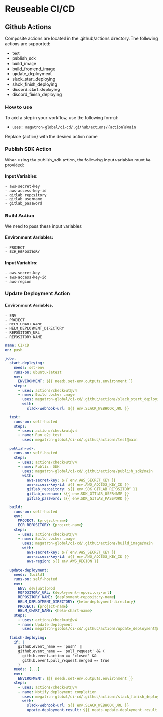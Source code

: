 # Reuseable CI/CD

## Github Actions

Composite actions are located in the .github/actions directory. The following actions are supported:

- test
- publish_sdk
- build_image
- build_frontend_image
- update_deployment
- slack_start_deploying
- slack_finish_deploying
- discord_start_deploying
- discord_finish_deploying

### How to use

To add a step in your workflow, use the following format:

- `uses: megatron-global/ci-cd/.github/actions/{action}@main`

Replace {action} with the desired action name.

### Publish SDK Action

When using the publish_sdk action, the following input variables must be provided:

#### Input Variables:
    - aws-secret-key
    - aws-access-key-id
    - gitlab_repository
    - gitlab_username
    - gitlab_password

### Build Action

We need to pass these input variables:

#### Environment Variables: 
    - PROJECT
    - ECR_REPOSITORY

#### Input Variables:
    - aws-secret-key
    - aws-access-key-id
    - aws-region


### Update Deployment Action

#### Environment Variables: 
    - ENV
    - PROJECT
    - HELM_CHART_NAME
    - HELM_DEPLOYMENT_DIRECTORY
    - REPOSITORY_URL
    - REPOSITORY_NAME

```yaml
name: CI/CD
on: push

jobs:
  start-deploying:
    needs: set-env
    runs-on: ubuntu-latest
    env:
      ENVIRONMENT: ${{ needs.set-env.outputs.environment }}
    steps:
      - uses: actions/checkout@v4
      - name: Build docker image
        uses: megatron-global/ci-cd/.github/actions/slack_start_deploying@main
        with:
          slack-webhook-url: ${{ env.SLACK_WEBHOOK_URL }}

  test:
    runs-on: self-hosted
    steps:
      - uses: actions/checkout@v4
      - name: Run e2e test
        uses: megatron-global/ci-cd/.github/actions/test@main

  publish-sdk:
    runs-on: self-hosted
    steps:
      - uses: actions/checkout@v4
      - name: Publish SDK
        uses: megatron-global/ci-cd/.github/actions/publish_sdk@main
        with:
          aws-secret-key: ${{ env.AWS_SECRET_KEY }}
          aws-access-key-id: ${{ env.AWS_ACCESS_KEY_ID }}
          gitlab_repository: ${{ env.SDK_GITLAB_REPOSITORY }}
          gitlab_username: ${{ env.SDK_GITLAB_USERNAME }}
          gitlab_password: ${{ env.SDK_GITLAB_PASSWORD }}

  build:
    runs-on: self-hosted
    env:
      PROJECT: {project-name}
      ECR_REPOSITORY: {project-name}
    steps:
      - uses: actions/checkout@v4
      - name: Build docker image
        uses: megatron-global/ci-cd/.github/actions/build_image@main
        with:
          aws-secret-key: ${{ env.AWS_SECRET_KEY }}
          aws-access-key-id: ${{ env.AWS_ACCESS_KEY_ID }}
          aws-region: ${{ env.AWS_REGION }}

  update-deployment:
    needs: [build]
    runs-on: self-hosted 
    env:
      ENV: dev|uat|prod
      REPOSITORY_URL: {deployment-repository-url}
      REPOSITORY_NAME: {deployment-repository-name}
      HELM_DEPLOYMENT_DIRECTORY: {helm-deployment-directory}
      PROJECT: {project-name}
      HELM_CHART_NAME: {helm-chart-name}
    steps:
      - uses: actions/checkout@v4 
      - name: Update deployment
        uses: megatron-global/ci-cd/.github/actions/update_deployment@main

  finish-deploying:
    if: |
      github.event_name == 'push' ||
      github.event_name == 'pull_request' && (
        github.event.action == 'closed' &&
        github.event.pull_request.merged == true
      )
    needs: [...]
    env:
      ENVIRONMENT: ${{ needs.set-env.outputs.environment }}
    steps:
      - uses: actions/checkout@v4
      - name: Notify deployment completion
        uses: megatron-global/ci-cd/.github/actions/slack_finish_deploying@main
        with:
          slack-webhook-url: ${{ env.SLACK_WEBHOOK_URL }}
          update-deployment-result: ${{ needs.update-deployment.result }}
```
